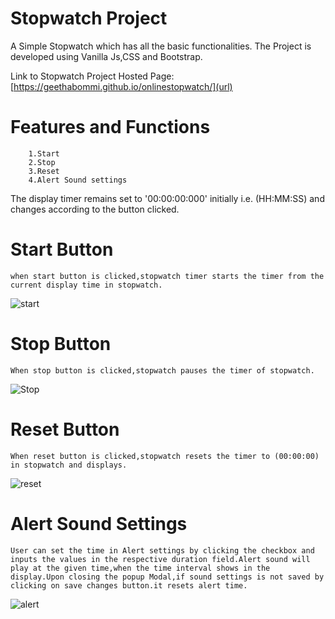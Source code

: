 # Stopwatch Project

A Simple Stopwatch which has all the basic functionalities.
The Project is developed using Vanilla Js,CSS and Bootstrap.

Link to Stopwatch Project Hosted Page: [https://geethabommi.github.io/onlinestopwatch/](url)

# Features and Functions

        1.Start
        2.Stop
        3.Reset
        4.Alert Sound settings

The display timer remains set to '00:00:00:000' initially i.e. (HH:MM:SS) and changes according to the button clicked.

# Start Button

    when start button is clicked,stopwatch timer starts the timer from the current display time in stopwatch.
   
   ![start](https://user-images.githubusercontent.com/30235824/166095812-cd822c6c-8295-4814-a36a-903da04047ad.PNG)

# Stop Button

    When stop button is clicked,stopwatch pauses the timer of stopwatch.
![Stop](https://user-images.githubusercontent.com/30235824/166095886-891c6d6f-a777-43a8-a13f-357054683bdf.PNG)

# Reset Button

    When reset button is clicked,stopwatch resets the timer to (00:00:00) in stopwatch and displays.
  ![reset](https://user-images.githubusercontent.com/30235824/166095920-bef0b89d-45e4-4e51-b963-59cf25f3799e.PNG)


# Alert Sound Settings

    User can set the time in Alert settings by clicking the checkbox and inputs the values in the respective duration field.Alert sound will play at the given time,when the time interval shows in the display.Upon closing the popup Modal,if sound settings is not saved by clicking on save changes button.it resets alert time.
    
![alert](https://user-images.githubusercontent.com/30235824/166095938-4d186d67-0dc2-405e-bbe4-6652c8839010.PNG)
